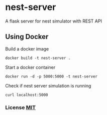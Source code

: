 # nest-server
A flask server for nest simulator with REST API

## Using Docker

Build a docker image
```
docker build -t nest-server .
```

Start a docker container
```
docker run -d -p 5000:5000 -t nest-server
```

Check if nest server simulation is running
```
curl localhost:5000
```

### License [MIT](LICENSE)
